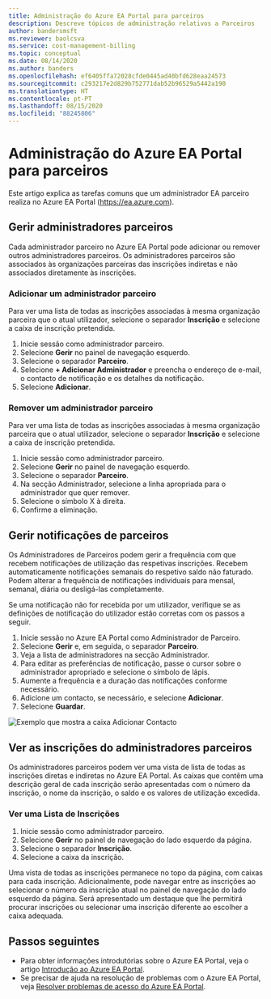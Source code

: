 ```yaml
---
title: Administração do Azure EA Portal para parceiros
description: Descreve tópicos de administração relativos a Parceiros
author: bandersmsft
ms.reviewer: baolcsva
ms.service: cost-management-billing
ms.topic: conceptual
ms.date: 08/14/2020
ms.author: banders
ms.openlocfilehash: ef6405ffa72028cfde0445ad40bfd628eaa24573
ms.sourcegitcommit: c293217e2d829b752771dab52b96529a5442a190
ms.translationtype: HT
ms.contentlocale: pt-PT
ms.lasthandoff: 08/15/2020
ms.locfileid: "88245806"
---
```

# <a name="azure-ea-portal-administration-for-partners"></a>Administração do Azure EA Portal para parceiros

Este artigo explica as tarefas comuns que um administrador EA parceiro realiza no Azure EA Portal (https://ea.azure.com).

## <a name="manage-partner-administrators"></a>Gerir administradores parceiros

Cada administrador parceiro no Azure EA Portal pode adicionar ou remover outros administradores parceiros. Os administradores parceiros são associados às organizações parceiras das inscrições indiretas e não associados diretamente às inscrições.

### <a name="add-a-partner-administrator"></a>Adicionar um administrador parceiro

Para ver uma lista de todas as inscrições associadas à mesma organização parceira que o atual utilizador, selecione o separador **Inscrição** e selecione a caixa de inscrição pretendida.

1. Inicie sessão como administrador parceiro.
1. Selecione **Gerir** no painel de navegação esquerdo.
1. Selecione o separador **Parceiro**.
1. Selecione **+ Adicionar Administrador** e preencha o endereço de e-mail, o contacto de notificação e os detalhes da notificação.
1. Selecione **Adicionar**.

### <a name="remove-a-partner-administrator"></a>Remover um administrador parceiro

Para ver uma lista de todas as inscrições associadas à mesma organização parceira que o atual utilizador, selecione o separador **Inscrição** e selecione a caixa de inscrição pretendida.

1. Inicie sessão como administrador parceiro.
1. Selecione **Gerir** no painel de navegação esquerdo.
1. Selecione o separador **Parceiro**.
1. Na secção Administrador, selecione a linha apropriada para o administrador que quer remover.
1. Selecione o símbolo X à direita.
1. Confirme a eliminação.

## <a name="manage-partner-notifications"></a>Gerir notificações de parceiros

Os Administradores de Parceiros podem gerir a frequência com que recebem notificações de utilização das respetivas inscrições. Recebem automaticamente notificações semanais do respetivo saldo não faturado. Podem alterar a frequência de notificações individuais para mensal, semanal, diária ou desligá-las completamente.

Se uma notificação não for recebida por um utilizador, verifique se as definições de notificação do utilizador estão corretas com os passos a seguir.

1. Inicie sessão no Azure EA Portal como Administrador de Parceiro.
2. Selecione **Gerir** e, em seguida, o separador **Parceiro**.
3. Veja a lista de administradores na secção Administrador.
4. Para editar as preferências de notificação, passe o cursor sobre o administrador apropriado e selecione o símbolo de lápis.
5. Aumente a frequência e a duração das notificações conforme necessário.
6. Adicione um contacto, se necessário, e selecione **Adicionar**.
7. Selecione **Guardar**.

![Exemplo que mostra a caixa Adicionar Contacto ](./media/ea-partner-portal-administration/create-ea-manage-partner-notification.png)

## <a name="view-enrollments-for-partner-administrators"></a>Ver as inscrições do administradores parceiros

Os administradores parceiros podem ver uma vista de lista de todas as inscrições diretas e indiretas no Azure EA Portal. As caixas que contêm uma descrição geral de cada inscrição serão apresentadas com o número da inscrição, o nome da inscrição, o saldo e os valores de utilização excedida.

### <a name="view-a-list-of-enrollments"></a>Ver uma Lista de Inscrições

1. Inicie sessão como administrador parceiro.
1. Selecione **Gerir** no painel de navegação do lado esquerdo da página.
1. Selecione o separador **Inscrição**.
1. Selecione a caixa da inscrição.

Uma vista de todas as inscrições permanece no topo da página, com caixas para cada inscrição. Adicionalmente, pode navegar entre as inscrições ao selecionar o número da inscrição atual no painel de navegação do lado esquerdo da página. Será apresentado um destaque que lhe permitirá procurar inscrições ou selecionar uma inscrição diferente ao escolher a caixa adequada.

## <a name="next-steps"></a>Passos seguintes

- Para obter informações introdutórias sobre o Azure EA Portal, veja o artigo [Introdução ao Azure EA Portal](ea-portal-get-started.md).
- Se precisar de ajuda na resolução de problemas com o Azure EA Portal, veja [Resolver problemas de acesso do Azure EA Portal](ea-portal-troubleshoot.md).